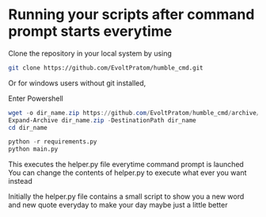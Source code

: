 # Running your scripts after command prompt starts everytime

Clone the repository in your local system by using
```sh
git clone https://github.com/EvoltPratom/humble_cmd.git
```
Or for windows users without git installed, 

Enter Powershell
```powershell
wget -o dir_name.zip https://github.com/EvoltPratom/humble_cmd/archive/master.zip
Expand-Archive dir_name.zip -DestinationPath dir_name
cd dir_name
```

```python
python -r requirements.py
python main.py
```
This executes the helper.py file everytime command prompt is launched
You can change the contents of helper.py to execute what ever you want instead

Initially the helper.py file contains a small script to show you a new word and new quote everyday to make your day maybe just a little better
